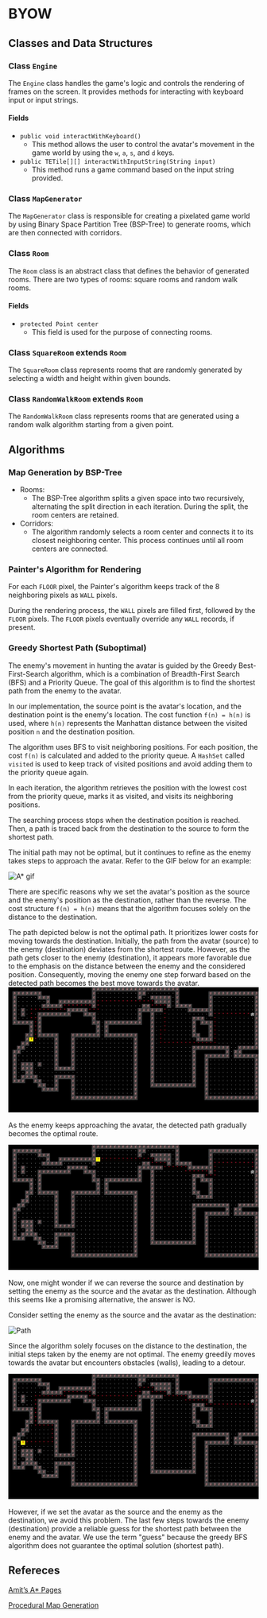 # BYOW

## Classes and Data Structures

### Class `Engine`

The `Engine` class handles the game's logic and controls the rendering of frames on the screen. It provides methods for interacting with keyboard input or input strings.

#### Fields

- `public void interactWithKeyboard()`
  - This method allows the user to control the avatar's movement in the game world by using the `w`, `a`, `s`, and `d` keys.
- `public TETile[][] interactWithInputString(String input)`
  - This method runs a game command based on the input string provided.

### Class `MapGenerator`

The `MapGenerator` class is responsible for creating a pixelated game world by using Binary Space Partition Tree (BSP-Tree) to generate rooms, which are then connected with corridors.

### Class `Room`

The `Room` class is an abstract class that defines the behavior of generated rooms. There are two types of rooms: square rooms and random walk rooms.

#### Fields

- `protected Point center`
  - This field is used for the purpose of connecting rooms.

### Class `SquareRoom` extends `Room`

The `SquareRoom` class represents rooms that are randomly generated by selecting a width and height within given bounds.

### Class `RandomWalkRoom` extends `Room`

The `RandomWalkRoom` class represents rooms that are generated using a random walk algorithm starting from a given point.

## Algorithms

### Map Generation by BSP-Tree

- Rooms:
  - The BSP-Tree algorithm splits a given space into two recursively, alternating the split direction in each iteration. During the split, the room centers are retained.
- Corridors:
  - The algorithm randomly selects a room center and connects it to its closest neighboring center. This process continues until all room centers are connected.

### Painter's Algorithm for Rendering

For each `FLOOR` pixel, the Painter's algorithm keeps track of the 8 neighboring pixels as `WALL` pixels.

During the rendering process, the `WALL` pixels are filled first, followed by the `FLOOR` pixels. The `FLOOR` pixels eventually override any `WALL` records, if present.

### Greedy Shortest Path (Suboptimal)

The enemy's movement in hunting the avatar is guided by the Greedy Best-First-Search algorithm, which is a combination of Breadth-First Search (BFS) and a Priority Queue. The goal of this algorithm is to find the shortest path from the enemy to the avatar.

In our implementation, the source point is the avatar's location, and the destination point is the enemy's location. The cost function `f(n) = h(n)` is used, where `h(n)` represents the Manhattan distance between the visited position `n` and the destination position.

The algorithm uses BFS to visit neighboring positions. For each position, the cost `f(n)` is calculated and added to the priority queue. A `HashSet` called `visited` is used to keep track of visited positions and avoid adding them to the priority queue again.

In each iteration, the algorithm retrieves the position with the lowest cost from the priority queue, marks it as visited, and visits its neighboring positions.

The searching process stops when the destination position is reached. Then, a path is traced back from the destination to the source to form the shortest path.

The initial path may not be optimal, but it continues to refine as the enemy takes steps to approach the avatar. Refer to the GIF below for an example:

![A* gif](./figs/from-avatar/result.gif)

There are specific reasons why we set the avatar's position as the source and the enemy's position as the destination, rather than the reverse. 
The cost structure `f(n) = h(n)` means that the algorithm focuses solely on the distance to the destination.

The path depicted below is not the optimal path. It prioritizes lower costs for moving towards the destination. Initially, the path from the avatar (source) to the enemy (destination) deviates from the shortest route. However, as the path gets closer to the enemy (destination), it appears more favorable due to the emphasis on the distance between the enemy and the considered position. Consequently, moving the enemy one step forward based on the detected path becomes the best move towards the avatar.
![Path](./figs/from-avatar/7.jpg)

As the enemy keeps approaching the avatar, the detected path gradually becomes the optimal route.

![Path](./figs/from-avatar/34.jpg)

Now, one might wonder if we can reverse the source and destination by setting the enemy as the source and the avatar as the destination. Although this seems like a promising alternative, the answer is NO.

Consider setting the enemy as the source and the avatar as the destination:

![Path](./figs/from-enemy/result.gif)

Since the algorithm solely focuses on the distance to the destination, the initial steps taken by the enemy are not optimal. The enemy greedily moves towards the avatar but encounters obstacles (walls), leading to a detour.

![Path](./figs/from-enemy/1.jpg)

However, if we set the avatar as the source and the enemy as the destination, we avoid this problem. The last few steps towards the enemy (destination) provide a reliable guess for the shortest path between the enemy and the avatar. We use the term "guess" because the greedy BFS algorithm does not guarantee the optimal solution (shortest path).

## Refereces

[Amit’s A* Pages](http://theory.stanford.edu/~amitp/GameProgramming/)

[Procedural Map Generation](https://www.gridsagegames.com/blog/2014/06/procedural-map-generation/)